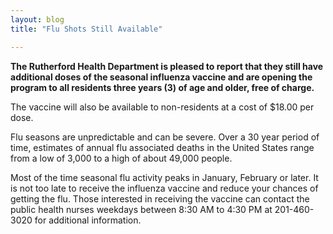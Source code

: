 ```yaml
---
layout: blog
title: "Flu Shots Still Available"

---
```


**The Rutherford Health Department is pleased to report that they still have
additional doses of the seasonal influenza vaccine and are opening the program to
all residents three years (3) of age and older, free of charge.** 

The vaccine will also be available to non-residents at a cost of $18.00 per dose.

Flu seasons are unpredictable and can be severe. Over a 30 year period of time,
estimates of annual flu associated deaths in the United States range from a low of
3,000 to a high of about 49,000 people.

Most of the time seasonal flu activity peaks in January, February or later. It is not
too late to receive the influenza vaccine and reduce your chances of getting the flu.
Those interested in receiving the vaccine can contact the public health nurses
weekdays between 8:30 AM to 4:30 PM at 201-460-3020 for additional
information.
